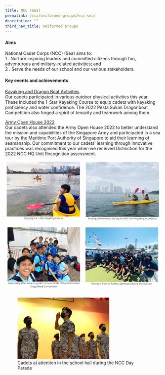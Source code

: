 ```yaml
---
title: NCC (Sea)
permalink: /cca/uniformed-groups/ncc-sea/
description: ""
third_nav_title: Uniformed Groups
---
```

#### Aims

National Cadet Corps (NCC) (Sea) aims to:  <br>
1 \.  Nurture inspiring leaders and committed citizens through fun, adventurous and military-related activities; and<br>
2 \.  Serve the needs of our school and our various stakeholders.

#### Key events and achievements

<u>Kayaking and Dragon Boat Activities</u><br>
Our cadets participated in various outdoor physical activities this year. These included the 1-Star Kayaking Course to equip cadets with kayaking proficiency and water confidence. The 2022 Pesta Sukan Dragonboat Competition also forged a spirit of tenacity and teamwork among them.

<u>Army Open House 2022</u><br>
Our cadets also attended the Army Open House 2022 to better understand the mission and capabilities of the Singapore Army and participated in a sea tour by the Maritime Port Authority of Singapore to aid their learning of seamanship. Our commitment to our cadets’ learning through innovative practices was recognised this year when we received Distinction for the 2022 NCC HQ Unit Recognition assessment.

<img src="/images/sea1.jpg" style="width:49%" align=left>
<img src="/images/sea2.jpg" style="width:49%" align=right>
<br clear="left"><br>

<img src="/images/sea3.jpg" style="width:49%" align=left>
<img src="/images/sea4.jpg" style="width:49%" align=right>
<br clear="left"><br>

<figure>
<img src="/images/sea5.jpg" style="width:70%">
<figcaption>  Cadets at attention in the school hall during the NCC Day Parade
 </figcaption>
</figure>